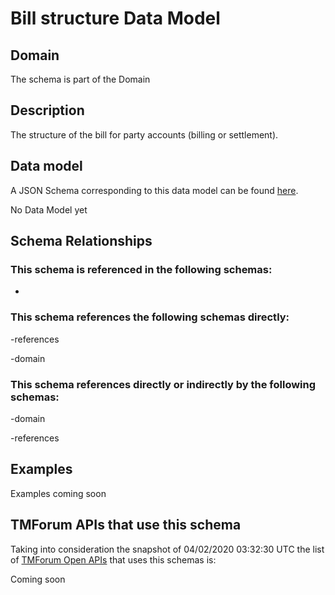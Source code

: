 # Bill structure Data Model

## Domain

The  schema is part of the  Domain

## Description

The structure of the bill for party accounts (billing or settlement).

## Data model

A JSON Schema corresponding to this data model can be found
[here](https://github.com/tmforum-rand/schemas/blob/candidates/Customer/BillStructure.schema.json).

No Data Model yet

## Schema Relationships

### This schema is referenced in the following schemas:

-

### This schema references the following schemas directly:

-references

-domain

### This schema references directly or indirectly by the following schemas:

-domain

-references



## Examples

Examples coming soon

## TMForum APIs that use this schema

Taking into consideration the snapshot of 04/02/2020 03:32:30 UTC the list of [TMForum Open APIs](https://www.tmforum.org/open-apis/) that uses this schemas is:

Coming soon